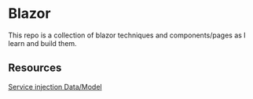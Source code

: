 # Blazor
This repo is a collection of blazor techniques and components/pages as I learn and build them.


## Resources
[Service injection Data/Model](https://devblogs.microsoft.com/odata/enabling-pagination-in-blazor-with-odata/)
